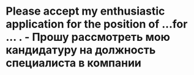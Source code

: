 # Please accept my enthusiastic application for the position of ...for ... . - Прошу рассмотреть мою кандидатуру на должность специалиста в компании
